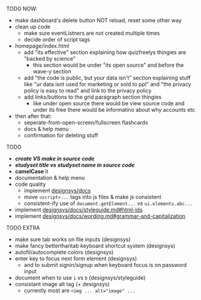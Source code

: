 TODO NOW:

- make dashboard's delete button NOT reload, reset some other way
- clean up code
  - make sure eventListners are not created multiple times
  - decide order of script tags
- homepage/index.html
  - add "its effective" section explaining how quizfreelys thingies are "backed by science"
    - this section would be under "its open source" and before the wave-y section
  - add "the code is public, but your data isn't" section explaining stuff like "ur data isnt used for marketing or sold to ppl" and "the privacy policy is easy to read" and link to the privacy policy
  - add links/buttons to the grid paragraph section thingies
    - like under open source there would be view source code and under its free there would be informatino about why accounts etc
- then after that:
  - seperate-from-open-screen/fullscreen flashcards
  - docs & help menu
  - confirmation for deleting stuff

TODO

- **_create VS make in source code_**
- **_studyset title vs studyset name in source code_**
- **camelCase** it
- documentation & help menu
- code quality
  - implement [designsys/docs](https://codeberg.org/ehanahamed/designsys/src/branch/main/docs/)
  - move `<script>...` tags into js files & make js consistent
  - consistent-ify use of `document.getElement...` vs `ui.elements.abc...`
- implement [designsys/docs/styleguide.md#html-ids](https://codeberg.org/ehanahamed/designsys/src/branch/main/docs/styleguide.md#html-ids)
- implement [designsys/docs/wording.md#grammar-and-capitalization](https://codeberg.org/ehanahamed/designsys/src/branch/main/docs/wording.md#grammar-and-capitalization)

TODO EXTRA

- make sure tab works on file inputs (designsys)
- make fancy betterthantab keyboard shortcut system (designsys)
- autofil/autocomplete colors (designsys)
- enter key to focus next form element (designsys)
  - and to submit signin/signup when keyboard focus is on password input
- document when to use `i` vs `b` (designsys/styleguide)
- consistant image alt tag (+ designsys)
  - currently most are `<img ... alt="image" ...`

